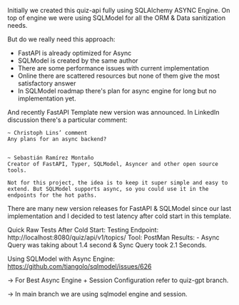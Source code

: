 Initially we created this quiz-api fully using SQLAlchemy ASYNC Engine. On top of engine we
were using SQLModel for all the ORM & Data sanitization needs.

But do we really need this approach:

- FastAPI is already optimized for Async
- SQLModel is created by the same author
- There are some performance issues with current implementation
- Online there are scattered resources but none of them give the most satisfactory answer
- In SQLModel roadmap there's plan for async engine for long but no implementation yet.

And recently FastAPI Template new version was announced. In LinkedIn discussion there's
a particular comment:

```
~ Christoph Lins’ comment
Any plans for an async backend?


~ Sebastián Ramírez Montaño
Creator of FastAPI, Typer, SQLModel, Asyncer and other open source tools.

Not for this project, the idea is to keep it super simple and easy to extend. But SQLModel supports async, so you could use it in the endpoints for the hot paths.
```

There are many new version releases for FastAPI & SQLModel since our last implementation and
I decided to test latency after cold start in this template.

Quick Raw Tests After Cold Start:
Testing Endpoint: http://localhost:8080/quiz/api/v1/topics/
Tool: PostMan
Results: - Async Query was taking about 1.4 second & Sync Query took 2.1 Seconds.

Using SQLModel with Async Engine:
https://github.com/tiangolo/sqlmodel/issues/626

-> For Best Async Engine + Session Configuration refer to quiz-gpt branch.

-> In main branch we are using sqlmodel engine and session.